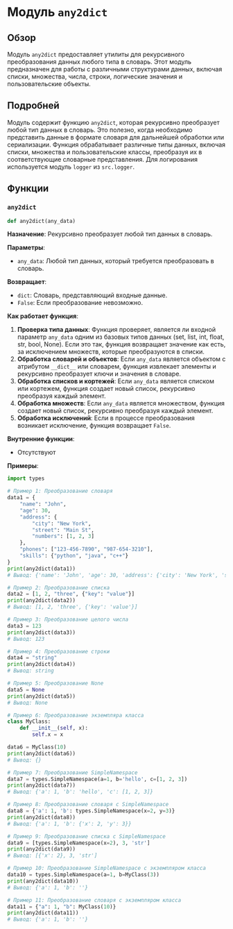 # Модуль `any2dict`

## Обзор

Модуль `any2dict` предоставляет утилиты для рекурсивного преобразования данных любого типа в словарь. Этот модуль предназначен для работы с различными структурами данных, включая списки, множества, числа, строки, логические значения и пользовательские объекты.

## Подробней

Модуль содержит функцию `any2dict`, которая рекурсивно преобразует любой тип данных в словарь. Это полезно, когда необходимо представить данные в формате словаря для дальнейшей обработки или сериализации. Функция обрабатывает различные типы данных, включая списки, множества и пользовательские классы, преобразуя их в соответствующие словарные представления.
Для логирования используется модуль `logger` из `src.logger`.

## Функции

### `any2dict`

```python
def any2dict(any_data)
```

**Назначение**: Рекурсивно преобразует любой тип данных в словарь.

**Параметры**:
- `any_data`: Любой тип данных, который требуется преобразовать в словарь.

**Возвращает**:
- `dict`: Словарь, представляющий входные данные.
- `False`: Если преобразование невозможно.

**Как работает функция**:

1. **Проверка типа данных**: Функция проверяет, является ли входной параметр `any_data` одним из базовых типов данных (set, list, int, float, str, bool, None). Если это так, функция возвращает значение как есть, за исключением множеств, которые преобразуются в списки.
2. **Обработка словарей и объектов**: Если `any_data` является объектом с атрибутом `__dict__` или словарем, функция извлекает элементы и рекурсивно преобразует ключи и значения в словаре.
3. **Обработка списков и кортежей**: Если `any_data` является списком или кортежем, функция создает новый список, рекурсивно преобразуя каждый элемент.
4. **Обработка множеств**: Если `any_data` является множеством, функция создает новый список, рекурсивно преобразуя каждый элемент.
5. **Обработка исключений**: Если в процессе преобразования возникает исключение, функция возвращает `False`.

**Внутренние функции**:
- Отсутствуют

**Примеры**:

```python
import types

# Пример 1: Преобразование словаря
data1 = {
    "name": "John",
    "age": 30,
    "address": {
        "city": "New York",
        "street": "Main St",
        "numbers": [1, 2, 3]
    },
    "phones": ["123-456-7890", "987-654-3210"],
    "skills": {"python", "java", "c++"}
}
print(any2dict(data1))
# Вывод: {'name': 'John', 'age': 30, 'address': {'city': 'New York', 'street': 'Main St', 'numbers': [1, 2, 3]}, 'phones': ['123-456-7890', '987-654-3210'], 'skills': ['python', 'java', 'c++']}

# Пример 2: Преобразование списка
data2 = [1, 2, "three", {"key": "value"}]
print(any2dict(data2))
# Вывод: [1, 2, 'three', {'key': 'value'}]

# Пример 3: Преобразование целого числа
data3 = 123
print(any2dict(data3))
# Вывод: 123

# Пример 4: Преобразование строки
data4 = "string"
print(any2dict(data4))
# Вывод: string

# Пример 5: Преобразование None
data5 = None
print(any2dict(data5))
# Вывод: None

# Пример 6: Преобразование экземпляра класса
class MyClass:
    def __init__(self, x):
        self.x = x

data6 = MyClass(10)
print(any2dict(data6))
# Вывод: {}

# Пример 7: Преобразование SimpleNamespace
data7 = types.SimpleNamespace(a=1, b='hello', c=[1, 2, 3])
print(any2dict(data7))
# Вывод: {'a': 1, 'b': 'hello', 'c': [1, 2, 3]}

# Пример 8: Преобразование словаря с SimpleNamespace
data8 = {'a': 1, 'b': types.SimpleNamespace(x=2, y=3)}
print(any2dict(data8))
# Вывод: {'a': 1, 'b': {'x': 2, 'y': 3}}

# Пример 9: Преобразование списка с SimpleNamespace
data9 = [types.SimpleNamespace(x=2), 3, 'str']
print(any2dict(data9))
# Вывод: [{'x': 2}, 3, 'str']

# Пример 10: Преобразование SimpleNamespace с экземпляром класса
data10 = types.SimpleNamespace(a=1, b=MyClass(3))
print(any2dict(data10))
# Вывод: {'a': 1, 'b': ''}

# Пример 11: Преобразование словаря с экземпляром класса
data11 = {"a": 1, "b": MyClass(10)}
print(any2dict(data11))
# Вывод: {'a': 1, 'b': ''}